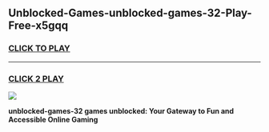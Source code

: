 
## Unblocked-Games-unblocked-games-32-Play-Free-x5gqq
<h3>
<a href="https://premium76.site?title=unblocked-games-32&ref=23A">CLICK TO PLAY</a></h3>
<hr>

<h3>
<a href="https://premium76.site?title=unblocked-games-32&ref=23A">CLICK 2 PLAY</a>
  
</h3>

<a href="https://premium76.site?title=unblocked-games-32&ref=23A"><img src="https://clearcache.store/games.png"></a>


**unblocked-games-32 games unblocked: Your Gateway to Fun and Accessible Online Gaming**
